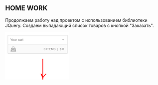 ﻿## HOME WORK

Продолжаем работу над проектом с использованием библиотеки JQuery. Создаем выпадающий список товаров с кнопкой "Заказать".

<img src="picture1.PNG" />